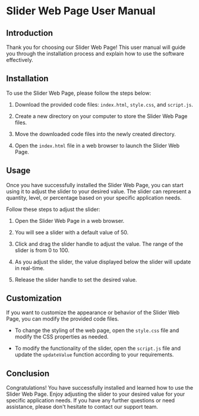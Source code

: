 # Slider Web Page User Manual

## Introduction

Thank you for choosing our Slider Web Page! This user manual will guide you through the installation process and explain how to use the software effectively.

## Installation

To use the Slider Web Page, please follow the steps below:

1. Download the provided code files: `index.html`, `style.css`, and `script.js`.

2. Create a new directory on your computer to store the Slider Web Page files.

3. Move the downloaded code files into the newly created directory.

4. Open the `index.html` file in a web browser to launch the Slider Web Page.

## Usage

Once you have successfully installed the Slider Web Page, you can start using it to adjust the slider to your desired value. The slider can represent a quantity, level, or percentage based on your specific application needs.

Follow these steps to adjust the slider:

1. Open the Slider Web Page in a web browser.

2. You will see a slider with a default value of 50.

3. Click and drag the slider handle to adjust the value. The range of the slider is from 0 to 100.

4. As you adjust the slider, the value displayed below the slider will update in real-time.

5. Release the slider handle to set the desired value.

## Customization

If you want to customize the appearance or behavior of the Slider Web Page, you can modify the provided code files.

- To change the styling of the web page, open the `style.css` file and modify the CSS properties as needed.

- To modify the functionality of the slider, open the `script.js` file and update the `updateValue` function according to your requirements.

## Conclusion

Congratulations! You have successfully installed and learned how to use the Slider Web Page. Enjoy adjusting the slider to your desired value for your specific application needs. If you have any further questions or need assistance, please don't hesitate to contact our support team.